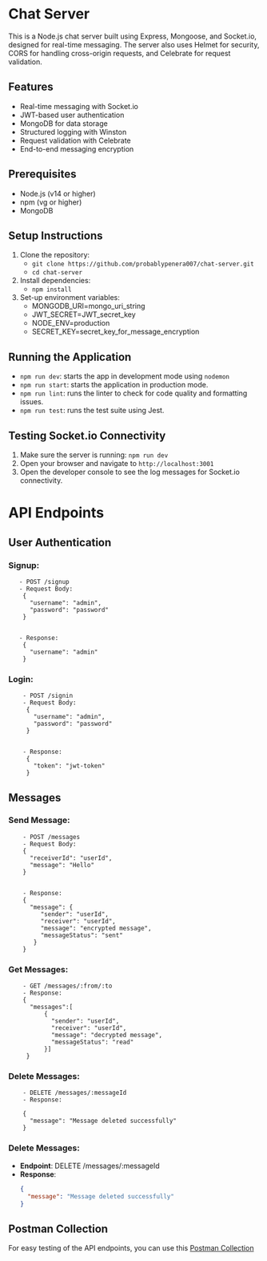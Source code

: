 # Chat Server
This is a Node.js chat server built using Express, Mongoose, and Socket.io, designed for real-time messaging. The server also uses Helmet for security, CORS for handling cross-origin requests, and Celebrate for request validation.

## Features
- Real-time messaging with Socket.io
- JWT-based user authentication
- MongoDB for data storage
- Structured logging with Winston
- Request validation with Celebrate
- End-to-end messaging encryption

## Prerequisites
- Node.js (v14 or higher)
- npm (vg or higher)
- MongoDB

## Setup Instructions

1. Clone the repository:
   - `git clone https://github.com/probablypenera007/chat-server.git`
   - `cd chat-server`
2. Install dependencies: 
    - `npm install`
3. Set-up environment variables:
    - MONGODB_URI=mongo_uri_string
    - JWT_SECRET=JWT_secret_key 
    - NODE_ENV=production
    - SECRET_KEY=secret_key_for_message_encryption
    
## Running the Application
- `npm run dev`: starts the app in development mode using `nodemon`
- `npm run start`: starts the application in production mode.
- `npm run lint`: runs the linter to check for code quality and formatting issues.
- `npm run test`: runs the test suite using Jest. 

## Testing Socket.io Connectivity

1. Make sure the server is running: `npm run dev`
2. Open your browser and navigate to `http://localhost:3001`
3. Open the developer console to see the log messages for Socket.io connectivity.

# API Endpoints

## User Authentication
### Signup:
       - POST /signup
       - Request Body: 
        { 
          "username": "admin", 
          "password": "password" 
        }


       - Response: 
        { 
          "username": "admin" 
        }


### Login:
        - POST /signin
        - Request Body: 
         { 
           "username": "admin", 
           "password": "password" 
         }


        - Response: 
         {
           "token": "jwt-token" 
         }


## Messages
### Send Message:
        - POST /messages
        - Request Body: 
        { 
          "receiverId": "userId", 
          "message": "Hello" 
        }


        - Response: 
        { 
          "message": { 
             "sender": "userId", 
             "receiver": "userId", 
             "message": "encrypted message", 
             "messageStatus": "sent" 
           } 
        }


### Get Messages:
        - GET /messages/:from/:to
        - Response: 
        { 
          "messages":[
              { 
                "sender": "userId", 
                "receiver": "userId", 
                "message": "decrypted message", 
                "messageStatus": "read" 
              }] 
         }


### Delete Messages:
        - DELETE /messages/:messageId
        - Response: 

        { 
          "message": "Message deleted successfully" 
        }

### Delete Messages:
- **Endpoint**: DELETE /messages/:messageId
- **Response**:
    ```json
    { 
      "message": "Message deleted successfully" 
    }
    ```

## Postman Collection
For easy testing of the API endpoints, you can use this [Postman Collection](./chat-server.postman_collection.json)
